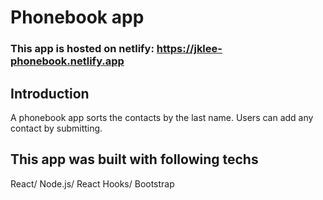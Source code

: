 # Phonebook app

### This app is hosted on netlify: https://jklee-phonebook.netlify.app

## Introduction

A phonebook app sorts the contacts by the last name. Users can add any contact by submitting.

## This app was built with following techs

React/ Node.js/ React Hooks/ Bootstrap
